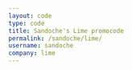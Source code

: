 ```yaml
---
layout: code
type: code
title: Sandoche's Lime promocode
permalink: /sandoche/lime/
username: sandoche
company: lime
---
```

